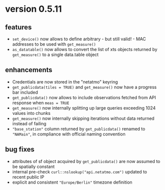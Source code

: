 # version 0.5.11

## features

- `set_device()` now allows to define arbitrary - but still valid! - MAC addresses to be used with `get_measure()`
- `as_datatable()` now allows to convert the list of xts objects returned by `get_measure()` to a single data.table object


## enhancements

- Credentials are now stored in the "netatmo" keyring
- `get_publicdata(tiles = TRUE)` and `get_measure()` now have a progress bar included
- `get_publicdata()` now allows to include observations fetched from API response when `meas = TRUE`
- `get_measure()` now internally splitting up large queries exceeding 1024 values into chunks
- `get_measure()` now internally skipping iterations without data returned instead of failing
- `"base_station"` column returned by `get_publicdata()` renamed to `"NAMain"`, in compliance with official naming convention


## bug fixes 

- attributes of sf object acquired by `get_publicdata()` are now assumed to be spatially constant
- internal pre-check `curl::nslookup("api.netatmo.com")` updated to recent public IP
- explicit and consistent `"Europe/Berlin"` timezone definition 
